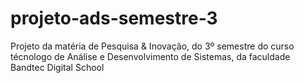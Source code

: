 # projeto-ads-semestre-3
Projeto da matéria de Pesquisa &amp; Inovação, do 3º semestre do curso técnologo de Análise e Desenvolvimento de Sistemas, da faculdade Bandtec Digital School
